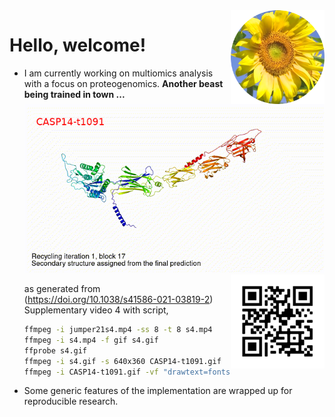 <img src="https://github.com/jinghuazhao/jinghuazhao/blob/master/gansubaiyin-circle.png" align="right" height="150" width="150" />

# Hello, welcome!

- I am currently working on multiomics analysis with a focus on proteogenomics. **Another beast being trained in town ...**
    ![CASP14-t1091.gif](CASP14-t1091-text.gif)
    <img src="https://github.com/jinghuazhao/jinghuazhao/blob/master/jhz-50.png" align="right" />

    as generated from (https://doi.org/10.1038/s41586-021-03819-2) Supplementary video 4 with script,

    ```bash
    ffmpeg -i jumper21s4.mp4 -ss 8 -t 8 s4.mp4
    ffmpeg -i s4.mp4 -f gif s4.gif
    ffprobe s4.gif
    ffmpeg -i s4.gif -s 640x360 CASP14-t1091.gif
    ffmpeg -i CASP14-t1091.gif -vf "drawtext=fontsize=20:text='CASP14-t1091':fontcolor=red:x=25:y=30" CASP14-t1091-text.gif
    ```
- Some generic features of the implementation are wrapped up for reproducible research.
